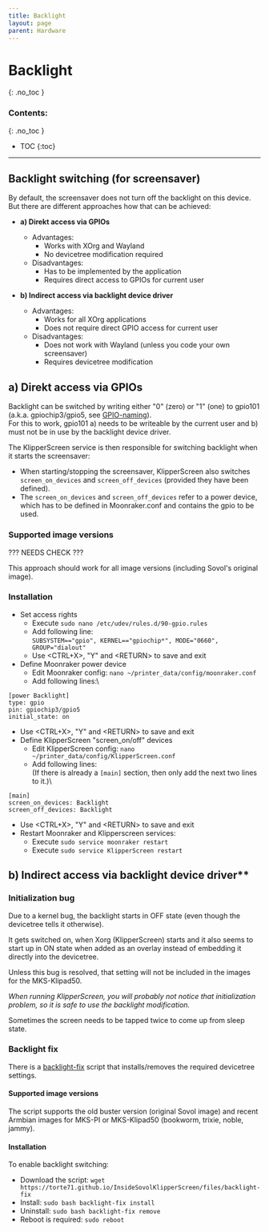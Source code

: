```yaml
---
title: Backlight
layout: page
parent: Hardware
---
```

# Backlight
{: .no_toc }
### Contents:
{: .no_toc }
- TOC
{:toc}
----

## Backlight switching (for screensaver)

By default, the screensaver does not turn off the backlight on this device.
But there are different approaches how that can be achieved:

- **a) Direkt access via GPIOs**
  - Advantages:
    - Works with XOrg and Wayland
    - No devicetree modification required
  - Disadvantages:
    - Has to be implemented by the application
    - Requires direct access to GPIOs for current user

- **b) Indirect access via backlight device driver**
  - Advantages:
    - Works for all XOrg applications
    - Does not require direct GPIO access for current user
  - Disadvantages:
    - Does not work with Wayland (unless you code your own screensaver)
    - Requires devicetree modification

## a) Direkt access via GPIOs

Backlight can be switched by writing either "0" (zero) or "1" (one) to gpio101 (a.k.a. gpiochip3/gpio5, see [GPIO-naming](gpio_naming.html)).\
For this to work, gpio101 a) needs to be writeable by the current user and b) must not be in use by the backlight device driver.

The KlipperScreen service is then responsible for switching backlight when it starts the screensaver:
- When starting/stopping the screensaver, KlipperScreen also switches `screen_on_devices` and `screen_off_devices` (provided they have been defined).
- The `screen_on_devices` and `screen_off_devices` refer to a power device, which has to be defined in Moonraker.conf and contains the gpio to be used.

### Supported image versions

??? NEEDS CHECK ???

This approach should work for all image versions (including Sovol's original image).

### Installation

- Set access rights
  - Execute `sudo nano /etc/udev/rules.d/90-gpio.rules`
  - Add following line:\
    `SUBSYSTEM=="gpio", KERNEL=="gpiochip*", MODE="0660", GROUP="dialout"`
  - Use \<CTRL+X\>, "Y" and \<RETURN\> to save and exit
- Define Moonraker power device
  - Edit Moonraker config: `nano ~/printer_data/config/moonraker.conf`
  - Add following lines:\
```
[power Backlight]
type: gpio
pin: gpiochip3/gpio5
initial_state: on
```
  - Use \<CTRL+X\>, "Y" and \<RETURN\> to save and exit
- Define KlipperScreen "screen_on/off" devices
  - Edit KlipperScreen config: `nano ~/printer_data/config/KlipperScreen.conf`
  - Add following lines:\
    (If there is already a `[main]` section, then only add the next two lines to it.)\
```
[main]
screen_on_devices: Backlight
screen_off_devices: Backlight
```
  - Use \<CTRL+X\>, "Y" and \<RETURN\> to save and exit
- Restart Moonraker and Klipperscreen services:
  - Execute `sudo service moonraker restart`
  - Execute `sudo service KlipperScreen restart`

## b) Indirect access via backlight device driver**

### Initialization bug

Due to a kernel bug, the backlight starts in OFF state (even though the devicetree tells it otherwise).

It gets switched on, when Xorg (KlipperScreen) starts and it also seems to start up in ON state when added as an overlay instead of embedding it directly into the devicetree.

Unless this bug is resolved, that setting will not be included in the images for the MKS-Klipad50.

*When running KlipperScreen, you will probably not notice that initialization problem, so it is safe to use the backlight modification.*

Sometimes the screen needs to be tapped twice to come up from sleep state.

### Backlight fix

There is a [backlight-fix](files/backlight-fix) script that installs/removes the required devicetree settings.

#### Supported image versions

The script supports the old buster version (original Sovol image)
and recent Armbian images for MKS-PI or MKS-Klipad50 (bookworm, trixie, noble, jammy).

#### Installation

To enable backlight switching:
- Download the script: `wget https://torte71.github.io/InsideSovolKlipperScreen/files/backlight-fix`
- Install: `sudo bash backlight-fix install`
- Uninstall:  `sudo bash backlight-fix remove`
- Reboot is required: `sudo reboot`

